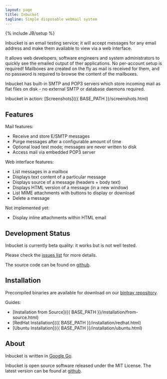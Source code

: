 ```yaml
---
layout: page
title: Inbucket
tagline: Simple disposable webmail system
---
```

{% include JB/setup %}

Inbucket is an email testing service; it will accept messages for any email
address and make them available to view via a web interface.

It allows web developers, software engineers and system administrators to
quickly see the emailed output of ther applications.  No per-account setup is
required! Mailboxes are created on the fly as mail is received for them, and
no password is required to browse the content of the mailboxes.

Inbucket has built-in SMTP and POP3 servers which store incoming mail as flat
files on disk - no external SMTP or database daemons required.

Inbucket in action: [Screenshots]({{ BASE_PATH }}/screenshots.html)

Features
--------

Mail features:

 * Receive and store E/SMTP messages
 * Purge messages after a configurable amount of time
 * Optional load test mode; messages are never written to disk
 * Access mail via embedded POP3 server

Web interface features:

 * List messages in a mailbox
 * Displays text content of a particular message
 * Displays source of a message (headers + body text)
 * Displays HTML version of a message (in a new window)
 * List MIME attachments with buttons to display or download
 * Delete a message

Not implemented yet:

 * Display inline attachments within HTML email

Development Status
------------------

Inbucket is currently beta quality: it works but is not well tested.

Please check the [issues list](https://github.com/jhillyerd/inbucket/issues?state=open)
for more details.

The source code can be found on [github](https://github.com/jhillyerd/inbucket).

Installation
------------

Precompiled binaries are available for download on our
[bintray repository](https://bintray.com/jhillyerd/golang/inbucket).

Guides:

 * [Installation from Source]({{ BASE_PATH }}/installation/from-source.html)
 * [RedHat Installation]({{ BASE_PATH }}/installation/redhat.html)
 * [Ubuntu Installation]({{ BASE_PATH }}/installation/ubuntu.html)

About
-----
Inbucket is written in [Google Go][1].

Inbucket is open source software released under the MIT License.  The latest
version can be found at [github](https://github.com/jhillyerd/inbucket).

[1]: http://golang.org/

